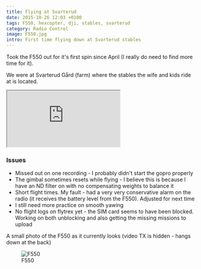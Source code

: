 ```yaml
---
title: Flying at Svarterud
date: 2015-10-26 12:03 +0100
tags: F550, hexcopter, dji, stables, svarterud
category: Radio Control
image: F550.jpg
intro: First time flying down at Svarterud stables
---
```


Took the F550 out for it's first spin since April (I really do need to find more time for it).

We were at Svarterud Gård (farm) where the stables the wife and kids ride at is located.

<div class="ratio ratio-16x9">
  <iframe src="https://www.youtube.com/embed/pzVS2EGpKKU" title="Svarterud" allow="accelerometer; autoplay; clipboard-write; encrypted-media; gyroscope; picture-in-picture" allowfullscreen></iframe>
</div>

### Issues

- Missed out on one recording - I probably didn't start the gopro properly
- The gimbal sometimes resets while flying - I believe this is because I have an ND filter on with no compensating weights to balance it
- Short flight times. My fault - had a very very conservative alarm on the radio (it receives the battery level from the F550). Adjusted for next time
- I still need more practice on smooth yawing
- No flight logs on flytrex yet - the SIM card seems to have been blocked. Working on both unblocking and also getting the missing missions to upload

A small photo of the F550 as it currently looks (video TX is hidden - hangs down at the back)

<figure class="figure w-100 text-center">
  <img class="figure-img img-fluid rounded" src="/images/posts/2015/10/F550.jpg" title="F550" alt="F550"/>
  <figcaption class="figure-caption">F550</figcaption>
</figure>
